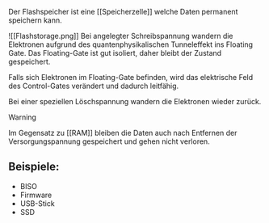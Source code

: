 Der Flashspeicher ist eine [[Speicherzelle]] welche Daten permanent speichern kann.

![[Flashstorage.png]]
Bei angelegter Schreibspannung wandern die Elektronen aufgrund des quantenphysikalischen Tunneleffekt ins Floating Gate. Das Floating-Gate ist gut isoliert, daher bleibt der Zustand gespeichert.

Falls sich Elektronen im Floating-Gate befinden, wird das elektrische Feld des Control-Gates verändert und dadurch leitfähig.

Bei einer speziellen Löschspannung wandern die Elektronen wieder zurück.


>[!warning]
>Im Gegensatz zu [[RAM]] bleiben die Daten auch nach Entfernen der Versorgungspannung gespeichert und gehen nicht verloren.

## Beispiele:
- BISO
- Firmware
- USB-Stick
- SSD